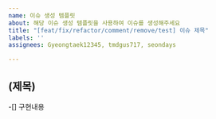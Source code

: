```yaml
---
name: 이슈 생성 템플릿
about: 해당 이슈 생성 템플릿을 사용하여 이슈를 생성해주세요
title: "[feat/fix/refactor/comment/remove/test] 이슈 제목"
labels: ''
assignees: Gyeongtaek12345, tmdgus717, seondays

---
```


## (제목)
-[] 구현내용
